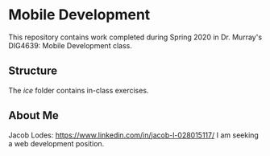 # Mobile Development
This repository contains work completed during Spring 2020 in Dr. Murray's DIG4639: Mobile Development class.

## Structure
The *ice* folder contains in-class exercises. 

## About Me
Jacob Lodes: https://www.linkedin.com/in/jacob-l-028015117/
I am seeking a web development position.